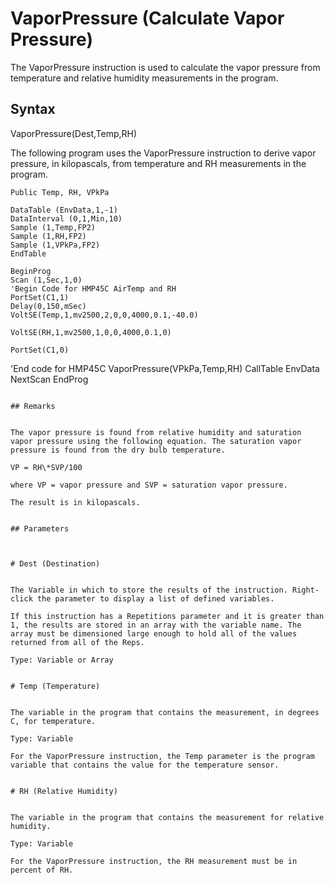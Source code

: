 # VaporPressure (Calculate Vapor Pressure)

The VaporPressure instruction is used to calculate the vapor pressure from temperature and relative humidity measurements in the program.

## Syntax

VaporPressure(Dest,Temp,RH)

The following program uses the VaporPressure instruction to derive vapor pressure, in kilopascals, from temperature and RH measurements in the program.

```
Public Temp, RH, VPkPa

DataTable (EnvData,1,-1)
DataInterval (0,1,Min,10)
Sample (1,Temp,FP2)
Sample (1,RH,FP2)
Sample (1,VPkPa,FP2)
EndTable

BeginProg
Scan (1,Sec,1,0)
'Begin Code for HMP45C AirTemp and RH
PortSet(C1,1)
Delay(0,150,mSec)
VoltSE(Temp,1,mv2500,2,0,0,4000,0.1,-40.0)

VoltSE(RH,1,mv2500,1,0,0,4000,0.1,0)

PortSet(C1,0)
```

'End code for HMP45C
VaporPressure(VPkPa,Temp,RH)
CallTable EnvData
NextScan
EndProg

```

## Remarks


The vapor pressure is found from relative humidity and saturation vapor pressure using the following equation. The saturation vapor pressure is found from the dry bulb temperature.

VP = RH\*SVP/100

where VP = vapor pressure and SVP = saturation vapor pressure.

The result is in kilopascals.


## Parameters



# Dest (Destination)


The Variable in which to store the results of the instruction. Right-click the parameter to display a list of defined variables.

If this instruction has a Repetitions parameter and it is greater than 1, the results are stored in an array with the variable name. The array must be dimensioned large enough to hold all of the values returned from all of the Reps.

Type: Variable or Array


# Temp (Temperature)


The variable in the program that contains the measurement, in degrees C, for temperature.

Type: Variable

For the VaporPressure instruction, the Temp parameter is the program variable that contains the value for the temperature sensor.


# RH (Relative Humidity)


The variable in the program that contains the measurement for relative humidity.

Type: Variable

For the VaporPressure instruction, the RH measurement must be in percent of RH.
```
